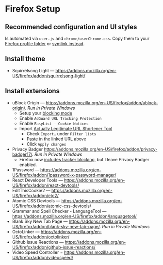 # Firefox Setup

## Recommended configuration and UI styles

Is automated via `user.js` and `chrome/userChrome.css`. Copy them to your [Firefox profile folder](https://support.mozilla.org/en-US/kb/profiles-where-firefox-stores-user-data) or [symlink instead](../setup/symlinks.sh).

## Install theme

- Squirrelsong Light — <https://addons.mozilla.org/en-US/firefox/addon/squirrelsong-light/>

## Install extensions

- uBlock Origin — <https://addons.mozilla.org/en-US/firefox/addon/ublock-origin/>. _Run in Private Windows_
  - Setup your [blocking mode](https://github.com/gorhill/uBlock/wiki/Blocking-mode)
  - Enable `AdGuard URL Tracking Protection`
  - Enable `EasyList – Cookie Notices`
  - Import [Actually Legitimate URL Shortener Tool](https://raw.githubusercontent.com/DandelionSprout/adfilt/master/LegitimateURLShortener.txt)
    - Check `Import…` under `Filter lists`
    - Paste in the linked URL above
    - Click `Apply changes`
- Privacy Badger <https://addons.mozilla.org/en-US/firefox/addon/privacy-badger17/>. _Run in Private Windows_
  - Firefox now [includes tracker blocking](https://blog.mozilla.org/security/2021/02/23/total-cookie-protection/), but I leave Privacy Badger enabled.
- 1Password — <https://addons.mozilla.org/en-US/firefox/addon/1password-x-password-manager/>
- React Developer Tools — <https://addons.mozilla.org/en-US/firefox/addon/react-devtools/>
- EditThisCookie2 — <https://addons.mozilla.org/en-US/firefox/addon/etc2/>
- Atomic CSS Devtools — <https://addons.mozilla.org/en-US/firefox/addon/atomic-css-devtools/>
- Grammar and Spell Checker - LanguageTool — <https://addons.mozilla.org/en-US/firefox/addon/languagetool/>
- Blank Sky New Tab Page — <https://addons.mozilla.org/en-US/firefox/addon/blank-sky-new-tab-page/>. _Run in Private Windows_
- OctoLinker — <https://addons.mozilla.org/en-US/firefox/addon/octolinker/>
- Github Issue Reactions — <https://addons.mozilla.org/en-US/firefox/addon/github-issue-reactions/>
- Video Speed Controller − <https://addons.mozilla.org/en-US/firefox/addon/videospeed/>
